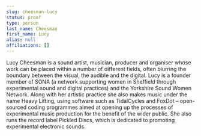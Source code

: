 ```yaml
---
slug: cheesman-lucy
status: proof
type: person
last_name: Cheesman
first_name: Lucy
alias: null
affiliations: []
---
```


Lucy Cheesman is a sound artist, musician, producer and organiser whose work can be placed within a number
of different fields, often blurring the boundary between the visual, the audible and the digital. Lucy is a founder
member of SONA (a network supporting women in Sheffield through experimental sound and digital practices)
and the Yorkshire Sound Women Network. Along with her artistic practice she also makes music under the
name Heavy Lifting, using software such as TidalCycles and FoxDot – open-sourced coding programmes aimed
at opening up the processes of experimental music production for the benefit of the wider public. She also runs
the record label Pickled Discs, which is dedicated to promoting experimental electronic sounds.

